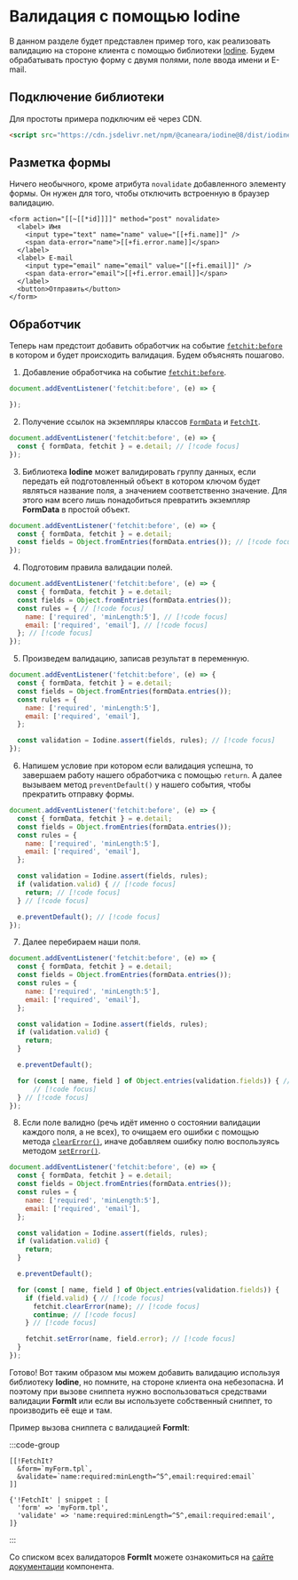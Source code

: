 # Валидация с помощью Iodine

В данном разделе будет представлен пример того, как реализовать валидацию на стороне клиента с помощью библиотеки [Iodine](https://github.com/caneara/iodine). Будем обрабатывать простую форму с двумя полями, поле ввода имени и E-mail.

<!--@include: ../../parts/validation.warning.md-->

## Подключение библиотеки

Для простоты примера подключим её через CDN.

```html
<script src="https://cdn.jsdelivr.net/npm/@caneara/iodine@8/dist/iodine.min.umd.js" defer></script>
```

## Разметка формы

Ничего необычного, кроме атрибута `novalidate` добавленного элементу формы. Он нужен для того, чтобы отключить встроенную в браузер валидацию.

```modx
<form action="[[~[[*id]]]]" method="post" novalidate>
  <label> Имя
    <input type="text" name="name" value="[[+fi.name]]" />
    <span data-error="name">[[+fi.error.name]]</span>
  </label>
  <label> E-mail
    <input type="email" name="email" value="[[+fi.email]]" />
    <span data-error="email">[[+fi.error.email]]</span>
  </label>
  <button>Отправить</button>
</form>
```

## Обработчик

Теперь нам предстоит добавить обработчик на событие [`fetchit:before`](/components/fetchit/frontend/events#fetchitbefore) в котором и будет происходить валидация. Будем объяснять пошагово.

1. Добавление обработчика на событие [`fetchit:before`](/components/fetchit/frontend/events#fetchitbefore).

```js
document.addEventListener('fetchit:before', (e) => {

});
```

2. Получение ссылок на экземпляры классов [`FormData`](https://developer.mozilla.org/ru/docs/Web/API/FormData) и [`FetchIt`](/components/fetchit/frontend/instance).

```js
document.addEventListener('fetchit:before', (e) => {
  const { formData, fetchit } = e.detail; // [!code focus]
});
```

3. Библиотека **Iodine** может валидировать группу данных, если передать ей подготовленный объект в котором ключом будет являться название поля, а значением соответственно значение. Для этого нам всего лишь понадобиться превратить экземпляр **FormData** в простой объект.

```js
document.addEventListener('fetchit:before', (e) => {
  const { formData, fetchit } = e.detail;
  const fields = Object.fromEntries(formData.entries()); // [!code focus]
});
```

4. Подготовим правила валидации полей.

```js
document.addEventListener('fetchit:before', (e) => {
  const { formData, fetchit } = e.detail;
  const fields = Object.fromEntries(formData.entries());
  const rules = { // [!code focus]
    name: ['required', 'minLength:5'], // [!code focus]
    email: ['required', 'email'], // [!code focus]
  }; // [!code focus]
});
```

5. Произведем валидацию, записав результат в переменную.

```js
document.addEventListener('fetchit:before', (e) => {
  const { formData, fetchit } = e.detail;
  const fields = Object.fromEntries(formData.entries());
  const rules = {
    name: ['required', 'minLength:5'],
    email: ['required', 'email'],
  };

  const validation = Iodine.assert(fields, rules); // [!code focus]
});
```

6. Напишем условие при котором если валидация успешна, то завершаем работу нашего обработчика с помощью `return`. А далее вызываем метод `preventDefault()` у нашего события, чтобы прекратить отправку формы.

```js
document.addEventListener('fetchit:before', (e) => {
  const { formData, fetchit } = e.detail;
  const fields = Object.fromEntries(formData.entries());
  const rules = {
    name: ['required', 'minLength:5'],
    email: ['required', 'email'],
  };

  const validation = Iodine.assert(fields, rules);
  if (validation.valid) { // [!code focus]
    return; // [!code focus]
  } // [!code focus]

  e.preventDefault(); // [!code focus]
});
```

7. Далее перебираем наши поля.

```js
document.addEventListener('fetchit:before', (e) => {
  const { formData, fetchit } = e.detail;
  const fields = Object.fromEntries(formData.entries());
  const rules = {
    name: ['required', 'minLength:5'],
    email: ['required', 'email'],
  };

  const validation = Iodine.assert(fields, rules);
  if (validation.valid) {
    return;
  }

  e.preventDefault();

  for (const [ name, field ] of Object.entries(validation.fields)) { // [!code focus]
      // [!code focus]
  } // [!code focus]
});
```

8. Если поле валидно (речь идёт именно о состоянии валидации каждого поля, а не всех), то очищаем его ошибки с помощью метода [`clearError()`](/components/fetchit/frontend/instance#clearerror), иначе добавляем ошибку полю воспользуясь методом [`setError()`](/components/fetchit/frontend/instance#seterror).

```js
document.addEventListener('fetchit:before', (e) => {
  const { formData, fetchit } = e.detail;
  const fields = Object.fromEntries(formData.entries());
  const rules = {
    name: ['required', 'minLength:5'],
    email: ['required', 'email'],
  };

  const validation = Iodine.assert(fields, rules);
  if (validation.valid) {
    return;
  }

  e.preventDefault();

  for (const [ name, field ] of Object.entries(validation.fields)) {
    if (field.valid) { // [!code focus]
      fetchit.clearError(name); // [!code focus]
      continue; // [!code focus]
    } // [!code focus]

    fetchit.setError(name, field.error); // [!code focus]
  }
});
```

Готово! Вот таким образом мы можем добавить валидацию используя библиотеку **Iodine**, но помните, на стороне клиента она небезопасна. И поэтому при вызове сниппета нужно воспользоваться средствами валидации **FormIt** или если вы используете собственный сниппет, то производить её еще и там.

Пример вызова сниппета с валидацией **FormIt**:

:::code-group
```modx
[[!FetchIt?
  &form=`myForm.tpl`,
  &validate=`name:required:minLength=^5^,email:required:email`
]]
```
```fenom
{'!FetchIt' | snippet : [
  'form' => 'myForm.tpl',
  'validate' => 'name:required:minLength=^5^,email:required:email',
]}
```
:::

Со списком всех валидаторов **FormIt** можете ознакомиться на [сайте документации](https://docs.modx.com/3.x/en/extras/formit/formit.validators) компонента.
